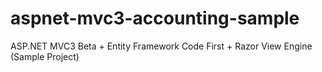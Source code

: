 aspnet-mvc3-accounting-sample
=============================

ASP.NET MVC3 Beta + Entity Framework Code First + Razor View Engine (Sample Project)
